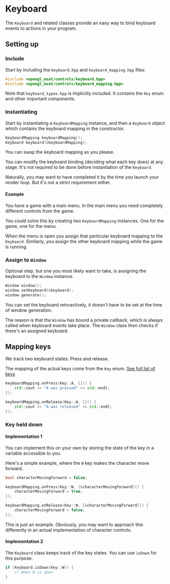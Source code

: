 # Keyboard

The ``Keyboard`` and related classes provide an easy way to bind keyboard events to actions in your program.

## Setting up
### Include
Start by including the ``keyboard.hpp`` and ``keyboard_mapping.hpp`` files:

````c++
#include <opengl_msat/controls/keyboard.hpp>
#include <opengl_msat/controls/keyboard_mapping.hpp>
````

Note that ``keyboard_types.hpp`` is implicitly included. It contains the ``Key`` enum and other important components.

### Instantiating
Start by instantiating a ``KeyboardMapping`` instance, and then a ``Keyboard`` object
which contains the keyboard mapping in the constructor.
````c++
KeyboardMapping keyboardMapping();
Keyboard keyboard(&keyboardMapping);
````

You can swap the keyboard mapping as you please.

You can modify the keyboard binding (deciding what each key does) at any stage.
It's not required to be done before instantiation of the ``Keyboard``.

Naturally, you may want to have completed it by the time you launch your render loop. But it's not a strict requirement either.

#### Example
You have a game with a main menu. In the main menu you need completely
different controls from the game.

You could solve this by creating two ``KeyboardMapping`` instances. One for the game, one for the menu.

When the menu is open you assign that particular keyboard mapping to the ``Keyboard``. Similarly, you assign the other keyboard mapping while the game is running.

### Assign to ``Window``
Optional step, but one you most likely want to take, is assigning the keyboard to
the ``Window`` instance.

````c++
Window window();
window.setKeyboard(&keyboard);
window.generate();
````

You can set the keyboard retroactively, it doesn't have to be set at the time of window generation.

The reason is that the ``Window`` has bound a private callback, which is always called when
keyboard events take place. The ``Window`` class then checks if there's an assigned keyboard.

## Mapping keys
We track two keyboard states: Press and release.

The mapping of the actual keys come from the ``Key`` enum.
[See full list of keys](key-enum.md)

````c++
keyboardMapping.onPress(Key::A, []() {
    std::cout << "A was pressed" << std::endl;
});

keyboardMapping.onRelease(Key::A, []() {
    std::cout << "A was released" << std::endl;
});
````

### Key held down
#### Implementation 1
You can implement this on your own by storing the state of the key in a variable accessible to you.

Here's a simple example, where the ``W`` key makes the character move forward.

````c++
bool characterMovingForward = false;

keyboardMapping.onPress(Key::W, [&characterMovingForward]() {
    characterMovingForward = true;
});

keyboardMapping.onRelease(Key::W, [&characterMovingForward]() {
    characterMovingForward = false;
});
````

This is just an example. Obviously, you may want to approach this differently in an actual
implementation of character controls.

#### Implementation 2
The ``Keyboard`` class keeps track of the key states. You can use ``isDown`` for this purpose.

````c++
if (keyboard.isDown(Key::W)) {
    // When W is down
}
````
